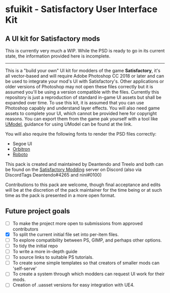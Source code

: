 
# sfuikit - Satisfactory User Interface Kit

## A UI kit for Satisfactory mods

This is currently very much a WIP. While the PSD is ready to go in its current state, the information provided here is incomplete.

------------

This is a "build your own" UI kit for modders of the game **Satisfactory**, it's all vector-based and will require Adobe Photoshop CC 2018 or later and can be used to integrate your mod's UI with Satisfactory's. Other applications or older versions of Photoshop may not open these files correctly but it is assumed you'll be using a version compatible with the files. Currently this repository is just a reproduction of standard in-game UI assets but shall be expanded over time. To use this kit, it is assumed that you can use Photoshop capably and understand layer effects. You will also need game assets to complete your UI, which cannot be provided here for copyright reasons. You can export them from the game pak yourself with a tool like [UModel](https://www.gildor.org/en/projects/umodel "UModel"), guidance for using UModel can be found at the link.

You will also require the following fonts to render the PSD files correctly:

- Segoe UI
- [Orbitron](https://www.fontsquirrel.com/fonts/orbitron "Orbitron")
- [Roboto](https://fonts.google.com/specimen/Roboto "Roboto")

This pack is created and maintained by Deantendo and Treelo and both can be found on the [Satisfactory Modding](https://discord.gg/xkVJ73E "Satisfactory Modding") server on Discord (also via DiscordTags Deantendo#4265 and nini#0100)

Contributions to this pack are welcome, though final acceptance and edits will be at the discretion of the pack maintainer for the time being or at such time as the pack is presented in a more open format.

## Future project goals

- [ ] To make the project more open to submissions from approved contributors
- [x] To split the current initial file set into per-item files.
- [ ] To explore compatibility between PS, GIMP, and perhaps other options.
- [ ] To tidy the initial repo
- [ ] To write a more in-depth guide
- [ ] To source links to suitable PS tutorials.
- [ ] To create some simple templates so that creators of smaller mods can 'self-serve'
- [ ] To create a system through which modders can request UI work for their mods.
- [ ] Creation of .uasset versions for easy integration with UE4.
